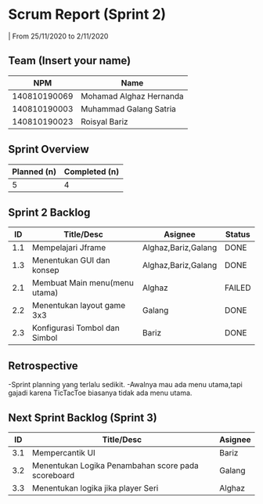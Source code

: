 # Scrum Report (Sprint 2)
| From 25/11/2020 to 2/11/2020

## Team (Insert your name)
| NPM           | Name                      |
| ------------- |---------------------------|              
| 140810190069  | Mohamad Alghaz Hernanda   |
| 140810190003  | Muhammad Galang Satria    |
| 140810190023  | Roisyal Bariz             |

## Sprint Overview
| Planned (n)   | Completed (n) |
| ------------- |-------------- |
| 5             | 4             |

## Sprint 2 Backlog

| ID  | Title/Desc | Asignee | Status |
| --- | ---------- | ------- | ------ |
| 1.1 | Mempelajari Jframe | Alghaz,Bariz,Galang | DONE |
| 1.3 | Menentukan GUI dan konsep | Alghaz,Bariz,Galang | DONE |
| 2.1 | Membuat Main menu(menu utama) | Alghaz | FAILED |
| 2.2 | Menentukan layout game 3x3 | Galang | DONE |
| 2.3 | Konfigurasi Tombol dan Simbol | Bariz | DONE |

## Retrospective 

-Sprint planning yang terlalu sedikit.
-Awalnya mau ada menu utama,tapi gajadi karena TicTacToe biasanya tidak ada menu utama.

## Next Sprint Backlog (Sprint 3)
| ID  | Title/Desc | Asignee | 
| --- | ---------- | ------- | 
| 3.1 | Mempercantik UI | Bariz | 
| 3.2 | Menentukan Logika Penambahan score pada scoreboard | Galang | 
| 3.3 | Menentukan logika jika player Seri | Alghaz | 